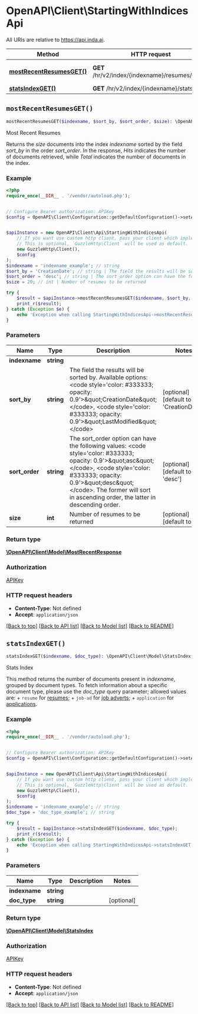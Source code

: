 # OpenAPI\Client\StartingWithIndicesApi

All URIs are relative to https://api.inda.ai.

Method | HTTP request | Description
------------- | ------------- | -------------
[**mostRecentResumesGET()**](StartingWithIndicesApi.md#mostRecentResumesGET) | **GET** /hr/v2/index/{indexname}/resumes/latest/ | Most Recent Resumes
[**statsIndexGET()**](StartingWithIndicesApi.md#statsIndexGET) | **GET** /hr/v2/index/{indexname}/stats/ | Stats Index


## `mostRecentResumesGET()`

```php
mostRecentResumesGET($indexname, $sort_by, $sort_order, $size): \OpenAPI\Client\Model\MostRecentResponse
```

Most Recent Resumes

Returns the *size* documents into the index *indexname* sorted by the field *sort_by* in the order *sort_order*. In the response, *Hits* indicates the number of documents retrieved, while *Total* indicates the number of documents in the index.

### Example

```php
<?php
require_once(__DIR__ . '/vendor/autoload.php');


// Configure Bearer authorization: APIKey
$config = OpenAPI\Client\Configuration::getDefaultConfiguration()->setAccessToken('YOUR_ACCESS_TOKEN');


$apiInstance = new OpenAPI\Client\Api\StartingWithIndicesApi(
    // If you want use custom http client, pass your client which implements `GuzzleHttp\ClientInterface`.
    // This is optional, `GuzzleHttp\Client` will be used as default.
    new GuzzleHttp\Client(),
    $config
);
$indexname = 'indexname_example'; // string
$sort_by = 'CreationDate'; // string | The field the results will be sorted by. Available options: <code style='color: #333333; opacity: 0.9'>\"CreationDate\"</code>, <code style='color: #333333; opacity: 0.9'>\"LastModified\"</code>
$sort_order = 'desc'; // string | The sort_order option can have the following values: <code style='color: #333333; opacity: 0.9'>\"asc\"</code>, <code style='color: #333333; opacity: 0.9'>\"desc\"</code>. The former will sort in ascending order, the latter in descending order.
$size = 20; // int | Number of resumes to be returned

try {
    $result = $apiInstance->mostRecentResumesGET($indexname, $sort_by, $sort_order, $size);
    print_r($result);
} catch (Exception $e) {
    echo 'Exception when calling StartingWithIndicesApi->mostRecentResumesGET: ', $e->getMessage(), PHP_EOL;
}
```

### Parameters

Name | Type | Description  | Notes
------------- | ------------- | ------------- | -------------
 **indexname** | **string**|  |
 **sort_by** | **string**| The field the results will be sorted by. Available options: &lt;code style&#x3D;&#39;color: #333333; opacity: 0.9&#39;&gt;\&quot;CreationDate\&quot;&lt;/code&gt;, &lt;code style&#x3D;&#39;color: #333333; opacity: 0.9&#39;&gt;\&quot;LastModified\&quot;&lt;/code&gt; | [optional] [default to &#39;CreationDate&#39;]
 **sort_order** | **string**| The sort_order option can have the following values: &lt;code style&#x3D;&#39;color: #333333; opacity: 0.9&#39;&gt;\&quot;asc\&quot;&lt;/code&gt;, &lt;code style&#x3D;&#39;color: #333333; opacity: 0.9&#39;&gt;\&quot;desc\&quot;&lt;/code&gt;. The former will sort in ascending order, the latter in descending order. | [optional] [default to &#39;desc&#39;]
 **size** | **int**| Number of resumes to be returned | [optional] [default to 20]

### Return type

[**\OpenAPI\Client\Model\MostRecentResponse**](../Model/MostRecentResponse.md)

### Authorization

[APIKey](../../README.md#APIKey)

### HTTP request headers

- **Content-Type**: Not defined
- **Accept**: `application/json`

[[Back to top]](#) [[Back to API list]](../../README.md#endpoints)
[[Back to Model list]](../../README.md#models)
[[Back to README]](../../README.md)

## `statsIndexGET()`

```php
statsIndexGET($indexname, $doc_type): \OpenAPI\Client\Model\StatsIndex
```

Stats Index

This method returns the number of documents present in *indexname*,  grouped by document types. To fetch information about a specific document type, please use the *doc_type* query parameter; allowed values are: + <code style='color: #333333; opacity: 0.9'>resume</code> for [resumes](https://api.inda.ai/hr/docs/v2/#tag/Resume-Management); + <code style='color: #333333; opacity: 0.9'>job-ad</code> for [job adverts](https://api.inda.ai/hr/docs/v2/#tag/JobAd-Management); + <code style='color: #333333; opacity: 0.9'>application</code> for [applications](https://api.inda.ai/hr/docs/v2/#tag/Application-Management).

### Example

```php
<?php
require_once(__DIR__ . '/vendor/autoload.php');


// Configure Bearer authorization: APIKey
$config = OpenAPI\Client\Configuration::getDefaultConfiguration()->setAccessToken('YOUR_ACCESS_TOKEN');


$apiInstance = new OpenAPI\Client\Api\StartingWithIndicesApi(
    // If you want use custom http client, pass your client which implements `GuzzleHttp\ClientInterface`.
    // This is optional, `GuzzleHttp\Client` will be used as default.
    new GuzzleHttp\Client(),
    $config
);
$indexname = 'indexname_example'; // string
$doc_type = 'doc_type_example'; // string

try {
    $result = $apiInstance->statsIndexGET($indexname, $doc_type);
    print_r($result);
} catch (Exception $e) {
    echo 'Exception when calling StartingWithIndicesApi->statsIndexGET: ', $e->getMessage(), PHP_EOL;
}
```

### Parameters

Name | Type | Description  | Notes
------------- | ------------- | ------------- | -------------
 **indexname** | **string**|  |
 **doc_type** | **string**|  | [optional]

### Return type

[**\OpenAPI\Client\Model\StatsIndex**](../Model/StatsIndex.md)

### Authorization

[APIKey](../../README.md#APIKey)

### HTTP request headers

- **Content-Type**: Not defined
- **Accept**: `application/json`

[[Back to top]](#) [[Back to API list]](../../README.md#endpoints)
[[Back to Model list]](../../README.md#models)
[[Back to README]](../../README.md)
